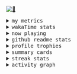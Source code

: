 [![🐙](https://hits.seeyoufarm.com/api/count/incr/badge.svg?url=https%3A%2F%2Fgithub.com%2Fktnkk%2Fhit-counter&count_bg=%23070707&title_bg=%23070707&icon=&icon_color=%23E7E7E7&title=visitors&edge_flat=true)](https://hits.seeyoufarm.com)

<details>
  <summary> <samp>my metrics</samp></summary>
  
  <br>
  
 ![🐳](https://github.com/kkhys/kkhys/blob/main/github-metrics.svg)
  
  ***
</details>

<details>
  <summary> <samp>wakaTime stats</samp></summary>
  
  <br>
  
<!--START_SECTION:waka-->
![Code Time](http://img.shields.io/badge/Code%20Time-3%2C780%20hrs%2023%20mins-blue)

**🐱 My GitHub Data** 

> 📦 5.1 MB Used in GitHub's Storage 
 > 
> 🏆 1,669 Contributions in the Year 2024
 > 
> 💼 Opted to Hire
 > 
> 📜 9 Public Repositories 
 > 
> 🔑 23 Private Repositories 
 > 
**I'm an Early 🐤** 

```text
🌞 Morning                7000 commits        ████████░░░░░░░░░░░░░░░░░   30.10 % 
🌆 Daytime                5491 commits        ██████░░░░░░░░░░░░░░░░░░░   23.61 % 
🌃 Evening                8844 commits        ██████████░░░░░░░░░░░░░░░   38.03 % 
🌙 Night                  1922 commits        ██░░░░░░░░░░░░░░░░░░░░░░░   08.26 % 
```
📅 **I'm Most Productive on Sunday** 

```text
Monday                   3232 commits        ███░░░░░░░░░░░░░░░░░░░░░░   13.90 % 
Tuesday                  3432 commits        ████░░░░░░░░░░░░░░░░░░░░░   14.76 % 
Wednesday                3215 commits        ███░░░░░░░░░░░░░░░░░░░░░░   13.82 % 
Thursday                 3102 commits        ███░░░░░░░░░░░░░░░░░░░░░░   13.34 % 
Friday                   3238 commits        ███░░░░░░░░░░░░░░░░░░░░░░   13.92 % 
Saturday                 3243 commits        ███░░░░░░░░░░░░░░░░░░░░░░   13.94 % 
Sunday                   3795 commits        ████░░░░░░░░░░░░░░░░░░░░░   16.32 % 
```


📊 **This Week I Spent My Time On** 

```text
🕑︎ Time Zone: Asia/Tokyo

💬 Programming Languages: 
Other                    47 hrs 26 mins      █████████████████░░░░░░░░   68.17 % 
Java                     8 hrs 23 mins       ███░░░░░░░░░░░░░░░░░░░░░░   12.05 % 
TypeScript               5 hrs 56 mins       ██░░░░░░░░░░░░░░░░░░░░░░░   08.55 % 
MDX                      4 hrs 49 mins       ██░░░░░░░░░░░░░░░░░░░░░░░   06.93 % 
HTML                     1 hr 10 mins        ░░░░░░░░░░░░░░░░░░░░░░░░░   01.68 % 

🔥 Editors: 
Chrome                   47 hrs 26 mins      █████████████████░░░░░░░░   68.17 % 
Intellijidea             11 hrs 19 mins      ████░░░░░░░░░░░░░░░░░░░░░   16.28 % 
WebStorm                 10 hrs 35 mins      ████░░░░░░░░░░░░░░░░░░░░░   15.22 % 
DataGrip                 14 mins             ░░░░░░░░░░░░░░░░░░░░░░░░░   00.34 % 

💻 Operating System: 
Mac                      69 hrs 35 mins      █████████████████████████   100.00 % 
```


 Last Updated on 2024/06/13 18:40:21 UTC
<!--END_SECTION:waka-->
  
  ***
</details>


<details>
  <summary> <samp>now playing</samp></summary>
  
  <br>
 
 [![🐟](https://spotify-github-profile.vercel.app/api/view?uid=31ryofms4dnv7mrohhepo4c4zgqu&cover_image=true&theme=default&show_offline=false&background_color=121212&bar_color=53b14f&bar_color_cover=false)](https://open.spotify.com/user/31ryofms4dnv7mrohhepo4c4zgqu)
  
  ***
</details>

<details>
  <summary> <samp>github readme stats</samp></summary>
  
  <br>
  
 <p align="left"> 
  <img alt="🐠" src="https://github-readme-stats.vercel.app/api?username=kkhys&count_private=true&show_icons=true&theme=dark&include_all_commits=true" />
  <img alt="🐟" src="https://github-readme-stats.vercel.app/api/top-langs/?username=kkhys&layout=compact&theme=dark&langs_count=10&hide=HTML,CSS,SCSS" />
</p>
  
  ***
</details>

<details>
  <summary> <samp>profile trophies</samp></summary>
  
  <br>
  
  [![🐬](https://github-profile-trophy.vercel.app/?username=kkhys&rank=SECRET,SSS,SS,S,AAA,AA,A&theme=darkhub&row=1&margin-w=10&no-bg=true)](https://github.com/ryo-ma/github-profile-trophy)
  
  ***
</details>

<details>
  <summary> <samp>summary cards</samp></summary>
  
  <br>
  
  ![🐋](https://github-profile-summary-cards.vercel.app/api/cards/profile-details?username=kkhys&theme=github_dark)
  ![🦑](https://github-profile-summary-cards.vercel.app/api/cards/repos-per-language?username=kkhys&theme=github_dark)
  ![🦭](https://github-profile-summary-cards.vercel.app/api/cards/most-commit-language?username=kkhys&theme=github_dark)
  ![🦀](https://github-profile-summary-cards.vercel.app/api/cards/stats?username=kkhys&theme=github_dark)
  ![🦈](https://github-profile-summary-cards.vercel.app/api/cards/productive-time?username=kkhys&theme=github_dark)
  
  ***
</details>

<details>
  <summary> <samp>streak stats</samp></summary>
  
  <br>
  
  [![🐠](http://github-readme-streak-stats.herokuapp.com?user=kkhys&theme=dark)](https://git.io/streak-stats)
  
  ***
</details>

<details>
  <summary> <samp>activity graph</samp></summary>
  
  <br>
  
  [![🐡](https://github-readme-activity-graph.vercel.app/graph?username=kkhys&theme=xcode)](https://github.com/ashutosh00710/github-readme-activity-graph)
  
  ***
</details>
